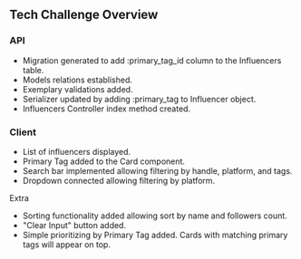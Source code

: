 ## Tech Challenge Overview

### API
- Migration generated to add :primary_tag_id column to the Influencers table.
- Models relations established.
- Exemplary validations added.
- Serializer updated by adding :primary_tag to Influencer object.
- Influencers Controller index method created.

### Client
- List of influencers displayed.
- Primary Tag added to the Card component.
- Search bar implemented allowing filtering by handle, platform, and tags.
- Dropdown connected allowing filtering by platform.

Extra
- Sorting functionality added allowing sort by name and followers count. 
- "Clear Input" button added.
- Simple prioritizing by Primary Tag added. Cards with matching primary tags will appear on top.
